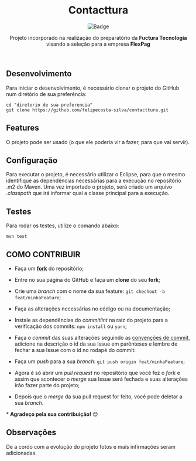 <h1 align="center">
    Contacttura
    <br>
</h1>
<div  align="center">

  ![Badge](https://img.shields.io/static/v1?label=Java&message=language&color=red&style=plastic&logo=Java)
  <br>
  <p> Projeto incorporado na realização do preparatório da <strong>Fuctura Tecnologia</strong> visando a seleção para a empresa <strong>FlexPag</strong> </p>
  <br>
</div>

## **Desenvolvimento**

Para iniciar o desenvolvimento, é necessário clonar o projeto do GitHub num diretório de sua preferência:

```shell
cd "diretorio de sua preferencia"
git clone https://github.com/felipecosta-silva/contacttura.git
```

## **Features**

O projeto pode ser usado (o que ele poderia vir a fazer, para que vai servir).

## **Configuração**

Para executar o projeto, é necessário utilizar o Eclipse, para que o mesmo identifique as dependências necessárias para a execução no repositório .m2 do Maven. Uma vez importado o projeto, será criado um arquivo *.classpath* que irá informar qual a classe principal para a execução.


## **Testes**

Para rodar os testes, utilize o comando abaixo:

```
mvn test
```

## **COMO CONTRIBUIR**
  
  - Faça um **[fork](https://help.github.com/pt/github/getting-started-with-github/fork-a-repo)** do repositório;
  - Entre no sua página do GitHub e faça um **clone** do seu **fork**;
  - Crie uma *branch* com o nome da sua feature: `git chechout -b feat/minhaFeature`;
  - Faça as alterações necessárias no código ou na documentação;
  - Instale as dependências do *commitlint* na raíz do projeto para a verificação dos commits: `npm install` ou `yarn`;
  - Faça o *commit* das suas alterações seguindo as [convenções de commit](https://www.conventionalcommits.org/pt-br/v1.0.0-beta.4/), adicione na descrição o id da sua Issue em parênteses e lembre de fechar a sua Issue com o id no rodapé do commit:

  - Faça um *push* para a sua *branch*: `git push origin feat/minhaFeature`;
  - Agora é só abrir um *pull request* no repositório que você fez o *fork* e assim que acontecer o *merge* sua Issue será fechada e suas alterações irão fazer parte do projeto;
  - Depois que o *merge* da sua pull request for feito, você pode deletar a sua *branch*.

  \* **Agradeço pela sua contribuição!** :blush:


## **Observações**

De a cordo com a evolução do projeto fotos e mais infirmações seram adicionadas.